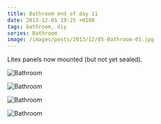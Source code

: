 ```yaml
---
title: Bathroom end of day 11
date: 2013-12-05 19:25 +0100
tags: bathroom, diy
series: Bathroom
image: /images/posts/2013/12/05-Bathroom-01.jpg
---
```


Litex panels now mounted (but not yet sealed).

![Bathroom](/images/posts/2013/12/05-Bathroom-01.jpg)

![Bathroom](/images/posts/2013/12/05-Bathroom-02.jpg)

![Bathroom](/images/posts/2013/12/05-Bathroom-03.jpg)

![Bathroom](/images/posts/2013/12/05-Bathroom-04.jpg)
